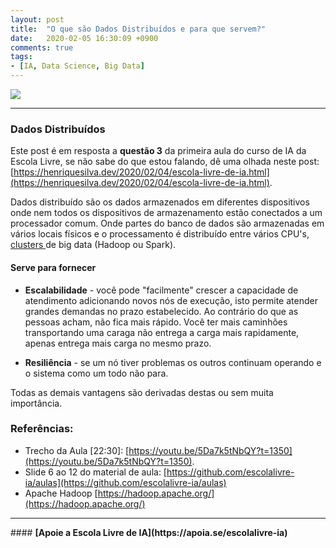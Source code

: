 ```yaml
---
layout: post
title:  "O que são Dados Distribuídos e para que servem?"
date:   2020-02-05 16:30:09 +0900
comments: true
tags:
- [IA, Data Science, Big Data]
---
```


<img src="{{ site.baseurl }}/img/escola_de_ia_q3.png">

<hr />

### Dados Distribuídos

Este post é em resposta a <b>questão 3</b> da primeira aula do curso de IA da Escola Livre, se não sabe do que estou falando, dê uma olhada neste post: [https://henriquesilva.dev/2020/02/04/escola-livre-de-ia.html](https://henriquesilva.dev/2020/02/04/escola-livre-de-ia.html).

Dados distribuído são os dados armazenados em diferentes dispositivos onde nem todos os dispositivos de armazenamento estão conectados a um processador comum. Onde partes do banco de dados são armazenadas em vários locais físicos e o processamento é distribuído entre vários CPU's, [clusters ](https://pt.wikipedia.org/wiki/Cluster) de big data (Hadoop ou Spark).

#### Serve para fornecer

* <b>Escalabilidade</b> - você pode "facilmente" crescer a capacidade de atendimento adicionando novos nós de execução, isto permite atender grandes demandas no prazo estabelecido. Ao contrário do que as pessoas acham, não fica mais rápido. Você ter mais caminhões transportando uma caraga não entrega a carga mais rapidamente, apenas entrega mais carga no mesmo prazo.

* <b>Resiliência</b> - se um nó tiver problemas os outros continuam operando e o sistema como um todo não para.

Todas as demais vantagens são derivadas destas ou sem muita importância.

### Referências:

* Trecho da Aula [22:30]: [https://youtu.be/5Da7k5tNbQY?t=1350](https://youtu.be/5Da7k5tNbQY?t=1350).
* Slide 6 ao 12 do material de aula: [https://github.com/escolalivre-ia/aulas](https://github.com/escolalivre-ia/aulas)
* Apache Hadoop [https://hadoop.apache.org/](https://hadoop.apache.org/)

<hr />
#### <b>[Apoie a Escola Livre de IA](https://apoia.se/escolalivre-ia)</b> 






